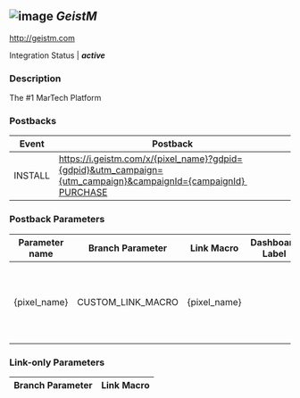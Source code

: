 ## ![image](https://cdn.branch.io/branch-assets/ad-partner-manager/geistMBlackRedLogo-1498181264812.png)	***GeistM***
http://geistm.com

Integration Status |  ***active***

###  Description
The #1 MarTech Platform

### Postbacks
Event | Postback
--- | ---
INSTALL | https://i.geistm.com/x/{pixel_name}?gdpid={gdpid}&utm_campaign={utm_campaign}&campaignId={campaignId} PURCHASE | https://i.geistm.com/x/{pixel_name}?gdpid={gdpid}&utm_campaign={utm_campaign}&campaignId={campaignId} custom_event | https://i.geistm.com/x/{pixel_name}?gdpid={gdpid}&utm_campaign={utm_campaign}&campaignId={campaignId} OPEN | https://i.geistm.com/x/{pixel_name}?gdpid={gdpid}&utm_campaign={utm_campaign}&campaignId={campaignId}

### Postback Parameters
Parameter name | Branch Parameter | Link Macro | Dashboard Label | Webhook Template | Required | Description
--- | --- | --- | --- | --- | --- | --- 
{pixel_name} | CUSTOM_LINK_MACRO | {pixel_name} |  |  | false | Pixels are declared in Blackfire as part of the client profile. {gdpid} | CUSTOM_LINK_MACRO | {gdpid} |  |  | false | The id of the user/browser that triggered the event.  {utm_campaign} | CUSTOM_LINK_MACRO | {utm_campaign} |  |  | false | The name of a campaign declared in Blackfire and relevant to this event {campaignId} | CUSTOM_LINK_MACRO | {campaignId} |  | null | false | CampaingID

### Link-only Parameters
Branch Parameter | Link Macro
--- | ---





